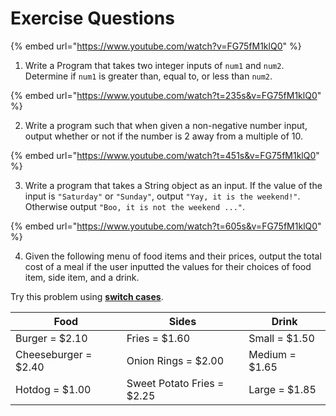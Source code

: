 # Exercise Questions

{% embed url="https://www.youtube.com/watch?v=FG75fM1klQ0" %}

1. Write a Program that takes two integer inputs of `num1` and `num2`. Determine if `num1` is greater than, equal to, or less than `num2`.

{% embed url="https://www.youtube.com/watch?t=235s&v=FG75fM1klQ0" %}

2. Write a program such that when given a non-negative number input, output whether or not if the number is 2 away from a multiple of 10.

{% embed url="https://www.youtube.com/watch?t=451s&v=FG75fM1klQ0" %}

3. Write a program that takes a String object as an input. If the value of the input is `"Saturday"` or `"Sunday"`, output `"Yay, it is the weekend!"`. Otherwise output `"Boo, it is not the weekend ..."`.

{% embed url="https://www.youtube.com/watch?t=605s&v=FG75fM1klQ0" %}

4. Given the following menu of food items and their prices, output the total cost of a meal if the user inputted the values for their choices of food item, side item, and a drink.

Try this problem using [**switch cases**](using-switch.md).

| Food                 | Sides                      | Drink          |
| -------------------- | -------------------------- | -------------- |
| Burger = $2.10       | Fries = $1.60              | Small = $1.50  |
| Cheeseburger = $2.40 | Onion Rings = $2.00        | Medium = $1.65 |
| Hotdog = $1.00       | Sweet Potato Fries = $2.25 | Large = $1.85  |
